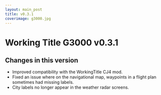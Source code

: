 ```yaml
---
layout: main_post
title: v0.3.1
coverimage: g3000.jpg
---
```

# Working Title G3000 v0.3.1
## Changes in this version

- Improved compatibility with the WorkingTitle CJ4 mod.
- Fixed an issue where on the navigational map, waypoints in a flight plan sometimes had missing labels.
- City labels no longer appear in the weather radar screens.